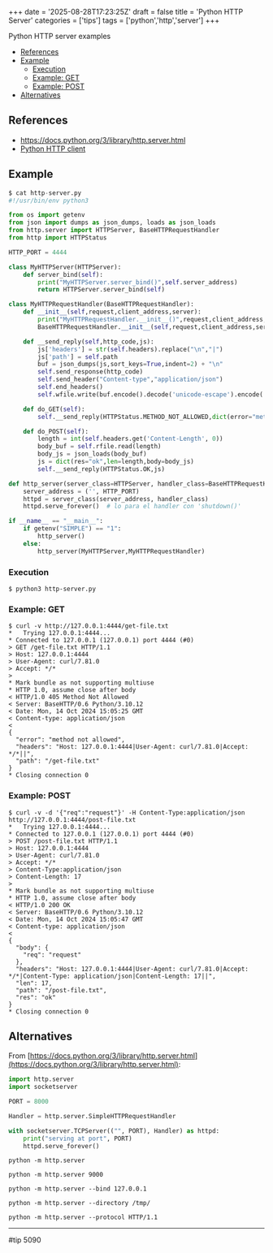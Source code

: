 +++
date = '2025-08-28T17:23:25Z'
draft = false
title = 'Python HTTP Server'
categories = ['tips']
tags = ['python','http','server']
+++

Python HTTP server examples

- [References](https://gist.github.com/sfmunoz/47b9e237776f491f71dcf8726b780ee6#references)
- [Example](https://gist.github.com/sfmunoz/47b9e237776f491f71dcf8726b780ee6#example)
  - [Execution](https://gist.github.com/sfmunoz/47b9e237776f491f71dcf8726b780ee6#execution)
  - [Example: GET](https://gist.github.com/sfmunoz/47b9e237776f491f71dcf8726b780ee6#example-get)
  - [Example: POST](https://gist.github.com/sfmunoz/47b9e237776f491f71dcf8726b780ee6#example-post)
- [Alternatives](https://gist.github.com/sfmunoz/47b9e237776f491f71dcf8726b780ee6#alternatives)

## References

- https://docs.python.org/3/library/http.server.html
- [Python HTTP client](https://gist.github.com/sfmunoz/fcb08d624b27128111e1961f5b143051)

## Example

```python
$ cat http-server.py
#!/usr/bin/env python3

from os import getenv
from json import dumps as json_dumps, loads as json_loads
from http.server import HTTPServer, BaseHTTPRequestHandler
from http import HTTPStatus

HTTP_PORT = 4444

class MyHTTPServer(HTTPServer):
    def server_bind(self):
        print("MyHTTPServer.server_bind()",self.server_address)
        return HTTPServer.server_bind(self)

class MyHTTPRequestHandler(BaseHTTPRequestHandler):
    def __init__(self,request,client_address,server):
        print("MyHTTPRequestHandler.__init__()",request,client_address,server)
        BaseHTTPRequestHandler.__init__(self,request,client_address,server)

    def __send_reply(self,http_code,js):
        js['headers'] = str(self.headers).replace("\n","|")
        js['path'] = self.path
        buf = json_dumps(js,sort_keys=True,indent=2) + "\n"
        self.send_response(http_code)
        self.send_header("Content-type","application/json")
        self.end_headers()
        self.wfile.write(buf.encode().decode('unicode-escape').encode('UTF-8'))

    def do_GET(self):
        self.__send_reply(HTTPStatus.METHOD_NOT_ALLOWED,dict(error="method not allowed"))

    def do_POST(self):
        length = int(self.headers.get('Content-Length', 0))
        body_buf = self.rfile.read(length)
        body_js = json_loads(body_buf)
        js = dict(res="ok",len=length,body=body_js)
        self.__send_reply(HTTPStatus.OK,js)

def http_server(server_class=HTTPServer, handler_class=BaseHTTPRequestHandler):
    server_address = ('', HTTP_PORT)
    httpd = server_class(server_address, handler_class)
    httpd.serve_forever()  # lo para el handler con 'shutdown()'

if __name__ == "__main__":
    if getenv("SIMPLE") == "1":
        http_server()
    else:
        http_server(MyHTTPServer,MyHTTPRequestHandler)
```

### Execution

```
$ python3 http-server.py
```
### Example: GET
```
$ curl -v http://127.0.0.1:4444/get-file.txt
*   Trying 127.0.0.1:4444...
* Connected to 127.0.0.1 (127.0.0.1) port 4444 (#0)
> GET /get-file.txt HTTP/1.1
> Host: 127.0.0.1:4444
> User-Agent: curl/7.81.0
> Accept: */*
>
* Mark bundle as not supporting multiuse
* HTTP 1.0, assume close after body
< HTTP/1.0 405 Method Not Allowed
< Server: BaseHTTP/0.6 Python/3.10.12
< Date: Mon, 14 Oct 2024 15:05:25 GMT
< Content-type: application/json
<
{
  "error": "method not allowed",
  "headers": "Host: 127.0.0.1:4444|User-Agent: curl/7.81.0|Accept: */*||",
  "path": "/get-file.txt"
}
* Closing connection 0
```
### Example: POST
```
$ curl -v -d '{"req":"request"}' -H Content-Type:application/json http://127.0.0.1:4444/post-file.txt
*   Trying 127.0.0.1:4444...
* Connected to 127.0.0.1 (127.0.0.1) port 4444 (#0)
> POST /post-file.txt HTTP/1.1
> Host: 127.0.0.1:4444
> User-Agent: curl/7.81.0
> Accept: */*
> Content-Type:application/json
> Content-Length: 17
>
* Mark bundle as not supporting multiuse
* HTTP 1.0, assume close after body
< HTTP/1.0 200 OK
< Server: BaseHTTP/0.6 Python/3.10.12
< Date: Mon, 14 Oct 2024 15:05:47 GMT
< Content-type: application/json
<
{
  "body": {
    "req": "request"
  },
  "headers": "Host: 127.0.0.1:4444|User-Agent: curl/7.81.0|Accept: */*|Content-Type: application/json|Content-Length: 17||",
  "len": 17,
  "path": "/post-file.txt",
  "res": "ok"
}
* Closing connection 0
```

## Alternatives

From [https://docs.python.org/3/library/http.server.html](https://docs.python.org/3/library/http.server.html):

```python
import http.server
import socketserver

PORT = 8000

Handler = http.server.SimpleHTTPRequestHandler

with socketserver.TCPServer(("", PORT), Handler) as httpd:
    print("serving at port", PORT)
    httpd.serve_forever()
```
```
python -m http.server
```
```
python -m http.server 9000
```
```
python -m http.server --bind 127.0.0.1
```
```
python -m http.server --directory /tmp/
```
```
python -m http.server --protocol HTTP/1.1
```

---

#tip 5090
